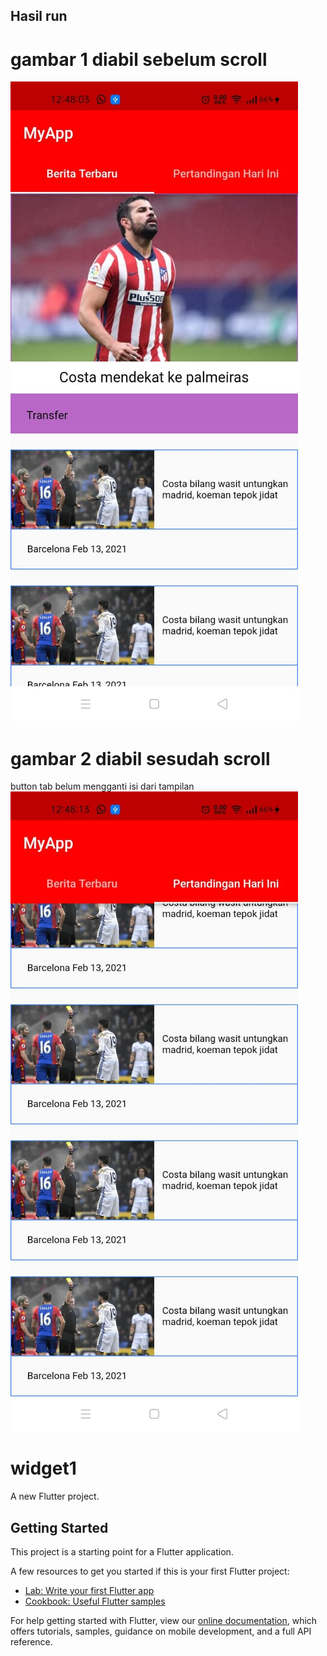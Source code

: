 ## Hasil run

# gambar 1 diabil sebelum scroll
![gambar 1](image/1.jpeg)

# gambar 2 diabil sesudah scroll
button tab belum mengganti isi dari tampilan 
![gambar 2](image/2.jpeg)


# widget1

A new Flutter project.

## Getting Started

This project is a starting point for a Flutter application.

A few resources to get you started if this is your first Flutter project:

- [Lab: Write your first Flutter app](https://flutter.dev/docs/get-started/codelab)
- [Cookbook: Useful Flutter samples](https://flutter.dev/docs/cookbook)

For help getting started with Flutter, view our
[online documentation](https://flutter.dev/docs), which offers tutorials,
samples, guidance on mobile development, and a full API reference.

